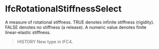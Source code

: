 # IfcRotationalStiffnessSelect

A measure of rotational stiffness. TRUE denotes infinite stiffness (rigidity). FALSE denotes no stiffness (a release). A numeric value denotes finite linear-elastic stiffness.<!-- end of definition -->

> HISTORY  New type in IFC4.
